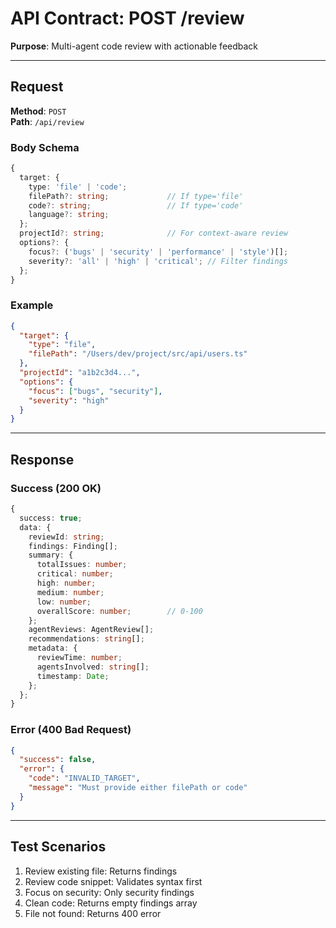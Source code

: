 # API Contract: POST /review

**Purpose**: Multi-agent code review with actionable feedback

---

## Request

**Method**: `POST`  
**Path**: `/api/review`

### Body Schema
```typescript
{
  target: {
    type: 'file' | 'code';
    filePath?: string;             // If type='file'
    code?: string;                 // If type='code'
    language?: string;
  };
  projectId?: string;              // For context-aware review
  options?: {
    focus?: ('bugs' | 'security' | 'performance' | 'style')[];
    severity?: 'all' | 'high' | 'critical'; // Filter findings
  };
}
```

### Example
```json
{
  "target": {
    "type": "file",
    "filePath": "/Users/dev/project/src/api/users.ts"
  },
  "projectId": "a1b2c3d4...",
  "options": {
    "focus": ["bugs", "security"],
    "severity": "high"
  }
}
```

---

## Response

### Success (200 OK)
```typescript
{
  success: true;
  data: {
    reviewId: string;
    findings: Finding[];
    summary: {
      totalIssues: number;
      critical: number;
      high: number;
      medium: number;
      low: number;
      overallScore: number;        // 0-100
    };
    agentReviews: AgentReview[];
    recommendations: string[];
    metadata: {
      reviewTime: number;
      agentsInvolved: string[];
      timestamp: Date;
    };
  };
}
```

### Error (400 Bad Request)
```json
{
  "success": false,
  "error": {
    "code": "INVALID_TARGET",
    "message": "Must provide either filePath or code"
  }
}
```

---

## Test Scenarios
1. Review existing file: Returns findings
2. Review code snippet: Validates syntax first
3. Focus on security: Only security findings
4. Clean code: Returns empty findings array
5. File not found: Returns 400 error

